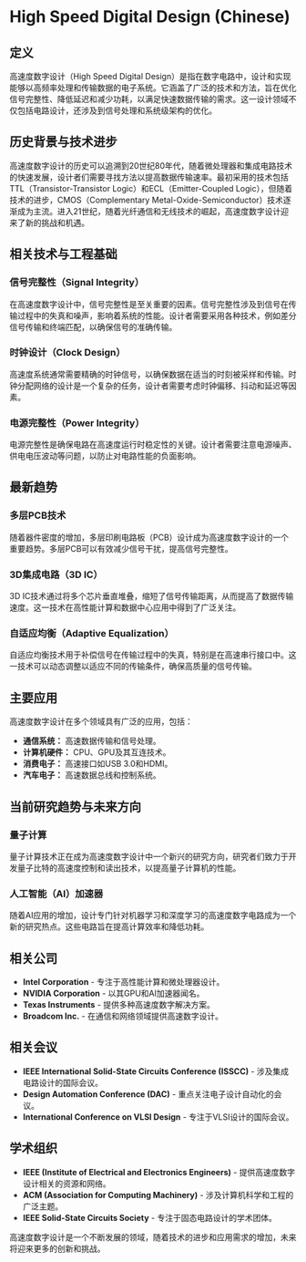 # High Speed Digital Design (Chinese)

## 定义

高速度数字设计（High Speed Digital Design）是指在数字电路中，设计和实现能够以高频率处理和传输数据的电子系统。它涵盖了广泛的技术和方法，旨在优化信号完整性、降低延迟和减少功耗，以满足快速数据传输的需求。这一设计领域不仅包括电路设计，还涉及到信号处理和系统级架构的优化。

## 历史背景与技术进步

高速度数字设计的历史可以追溯到20世纪80年代，随着微处理器和集成电路技术的快速发展，设计者们需要寻找方法以提高数据传输速率。最初采用的技术包括TTL（Transistor-Transistor Logic）和ECL（Emitter-Coupled Logic），但随着技术的进步，CMOS（Complementary Metal-Oxide-Semiconductor）技术逐渐成为主流。进入21世纪，随着光纤通信和无线技术的崛起，高速度数字设计迎来了新的挑战和机遇。

## 相关技术与工程基础

### 信号完整性（Signal Integrity）

在高速度数字设计中，信号完整性是至关重要的因素。信号完整性涉及到信号在传输过程中的失真和噪声，影响着系统的性能。设计者需要采用各种技术，例如差分信号传输和终端匹配，以确保信号的准确传输。

### 时钟设计（Clock Design）

高速度系统通常需要精确的时钟信号，以确保数据在适当的时刻被采样和传输。时钟分配网络的设计是一个复杂的任务，设计者需要考虑时钟偏移、抖动和延迟等因素。

### 电源完整性（Power Integrity）

电源完整性是确保电路在高速度运行时稳定性的关键。设计者需要注意电源噪声、供电电压波动等问题，以防止对电路性能的负面影响。

## 最新趋势

### 多层PCB技术

随着器件密度的增加，多层印刷电路板（PCB）设计成为高速度数字设计的一个重要趋势。多层PCB可以有效减少信号干扰，提高信号完整性。

### 3D集成电路（3D IC）

3D IC技术通过将多个芯片垂直堆叠，缩短了信号传输距离，从而提高了数据传输速度。这一技术在高性能计算和数据中心应用中得到了广泛关注。

### 自适应均衡（Adaptive Equalization）

自适应均衡技术用于补偿信号在传输过程中的失真，特别是在高速串行接口中。这一技术可以动态调整以适应不同的传输条件，确保高质量的信号传输。

## 主要应用

高速度数字设计在多个领域具有广泛的应用，包括：

- **通信系统：** 高速数据传输和信号处理。
- **计算机硬件：** CPU、GPU及其互连技术。
- **消费电子：** 高速接口如USB 3.0和HDMI。
- **汽车电子：** 高速数据总线和控制系统。

## 当前研究趋势与未来方向

### 量子计算

量子计算技术正在成为高速度数字设计中一个新兴的研究方向，研究者们致力于开发量子比特的高速度控制和读出技术，以提高量子计算机的性能。

### 人工智能（AI）加速器

随着AI应用的增加，设计专门针对机器学习和深度学习的高速度数字电路成为一个新的研究热点。这些电路旨在提高计算效率和降低功耗。

## 相关公司

- **Intel Corporation** - 专注于高性能计算和微处理器设计。
- **NVIDIA Corporation** - 以其GPU和AI加速器闻名。
- **Texas Instruments** - 提供多种高速度数字解决方案。
- **Broadcom Inc.** - 在通信和网络领域提供高速数字设计。

## 相关会议

- **IEEE International Solid-State Circuits Conference (ISSCC)** - 涉及集成电路设计的国际会议。
- **Design Automation Conference (DAC)** - 重点关注电子设计自动化的会议。
- **International Conference on VLSI Design** - 专注于VLSI设计的国际会议。

## 学术组织

- **IEEE (Institute of Electrical and Electronics Engineers)** - 提供高速度数字设计相关的资源和网络。
- **ACM (Association for Computing Machinery)** - 涉及计算机科学和工程的广泛主题。
- **IEEE Solid-State Circuits Society** - 专注于固态电路设计的学术团体。

高速度数字设计是一个不断发展的领域，随着技术的进步和应用需求的增加，未来将迎来更多的创新和挑战。